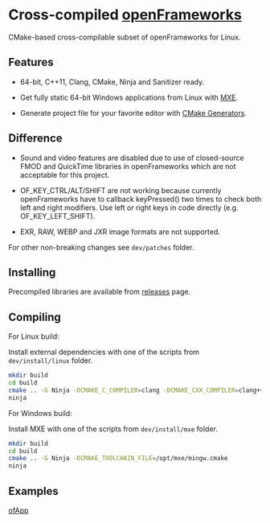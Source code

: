 Cross-compiled [openFrameworks][1]
==================================

CMake-based cross-compilable subset of openFrameworks for Linux.


Features
--------

 - 64-bit, C++11, Clang, CMake, Ninja and Sanitizer ready.

 - Get fully static 64-bit Windows applications from Linux with [MXE][2].

 - Generate project file for your favorite editor with [CMake Generators][3].


Difference
----------

 - Sound and video features are disabled due to use of closed-source FMOD and QuickTime libraries in openFrameworks which are not acceptable for this project.

 - OF_KEY_CTRL/ALT/SHIFT are not working because currently openFrameworks have to callback keyPressed() two times to check both left and right modifiers. Use left or right keys in code directly (e.g. OF_KEY_LEFT_SHIFT).

 - EXR, RAW, WEBP and JXR image formats are not supported.

For other non-breaking changes see `dev/patches` folder.


Installing
----------

Precompiled libraries are available from [releases][4] page.


Compiling
---------
For Linux build:

Install external dependencies with one of the scripts from `dev/install/linux` folder.

```bash
mkdir build
cd build
cmake .. -G Ninja -DCMAKE_C_COMPILER=clang -DCMAKE_CXX_COMPILER=clang++
ninja
```

For Windows build:

Install MXE with one of the scripts from `dev/install/mxe` folder.

```bash
mkdir build
cd build
cmake .. -G Ninja -DCMAKE_TOOLCHAIN_FILE=/opt/mxe/mingw.cmake
ninja
```


Examples
--------
[ofApp][5]


  [1]: https://github.com/openframeworks/openFrameworks
  [2]: http://mxe.cc
  [3]: http://www.cmake.org/cmake/help/v3.0/manual/cmake-generators.7.html#extra-generators
  [4]: https://github.com/procedural/of/releases
  [5]: https://github.com/procedural/ofApp

